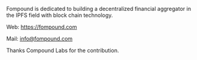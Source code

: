 Fompound is dedicated to building a decentralized financial aggregator in the IPFS field with block chain technology.

Web: https://fompound.com

Mail: info@fompound.com

Thanks Compound Labs for the contribution. 
